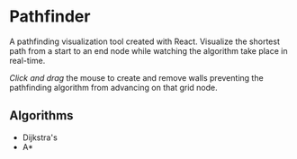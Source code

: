 # Pathfinder

A pathfinding visualization tool created with React. Visualize the shortest path from a start to an end node while watching the algorithm take place in real-time.

_Click and drag_ the mouse to create and remove walls preventing the pathfinding algorithm from advancing on that grid node.

## Algorithms

- Dijkstra's
- A\*
